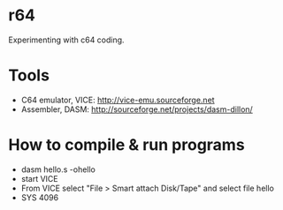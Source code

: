 # r64 

Experimenting with c64 coding.

# Tools

* C64 emulator, VICE: http://vice-emu.sourceforge.net
* Assembler, DASM: http://sourceforge.net/projects/dasm-dillon/

# How to compile & run programs

* dasm hello.s -ohello
* start VICE
* From VICE select "File > Smart attach Disk/Tape" and select file hello
* SYS 4096


